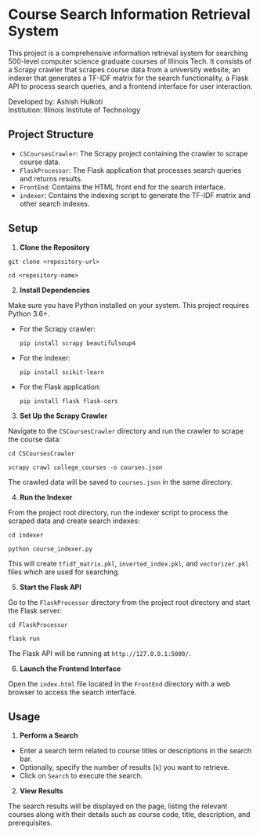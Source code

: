 # Course Search Information Retrieval System

This project is a comprehensive information retrieval system for searching 500-level computer science graduate courses of Illinois Tech. It consists of a Scrapy crawler that scrapes course data from a university website, an indexer that generates a TF-IDF matrix for the search functionality, a Flask API to process search queries, and a frontend interface for user interaction.

Developed by: Ashish Hulkoti    
Institution: Illinois Institute of Technology

## Project Structure

- `CSCoursesCrawler`: The Scrapy project containing the crawler to scrape course data.
- `FlaskProcessor`: The Flask application that processes search queries and returns results.
- `FrontEnd`: Contains the HTML front end for the search interface.
- `indexer`: Contains the indexing script to generate the TF-IDF matrix and other search indexes.

## Setup

1. **Clone the Repository**
```
git clone <repository-url>
```
```
cd <repository-name>
```

2. **Install Dependencies**

Make sure you have Python installed on your system. This project requires Python 3.6+.

- For the Scrapy crawler:
  ```
  pip install scrapy beautifulsoup4
  ```
- For the indexer:
  ```
  pip install scikit-learn
  ```
- For the Flask application:
  ```
  pip install flask flask-cors
  ```

3. **Set Up the Scrapy Crawler**

Navigate to the `CSCoursesCrawler` directory and run the crawler to scrape the course data:
```
cd CSCoursesCrawler
```
```
scrapy crawl college_courses -o courses.json
```

The crawled data will be saved to `courses.json` in the same directory.

4. **Run the Indexer**

From the project root directory, run the indexer script to process the scraped data and create search indexes:
```
cd indexer
```
```
python course_indexer.py
```

This will create `tfidf_matrix.pkl`, `inverted_index.pkl`, and `vectorizer.pkl` files which are used for searching.

5. **Start the Flask API**

Go to the `FlaskProcessor` directory from the project root directory and start the Flask server:
```
cd FlaskProcessor
```
```
flask run
```

The Flask API will be running at `http://127.0.0.1:5000/`.

6. **Launch the Frontend Interface**

Open the `index.html` file located in the `FrontEnd` directory with a web browser to access the search interface.

## Usage

1. **Perform a Search**

- Enter a search term related to course titles or descriptions in the search bar.
- Optionally, specify the number of results (`k`) you want to retrieve.
- Click on `Search` to execute the search.

2. **View Results**

The search results will be displayed on the page, listing the relevant courses along with their details such as course code, title, description, and prerequisites.


